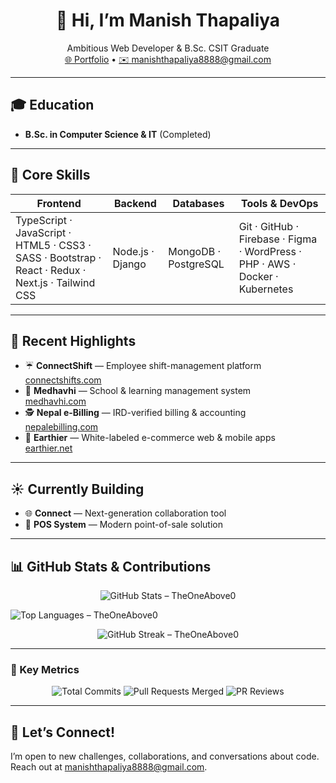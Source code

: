 <h1 align="center">👋 Hi, I’m Manish Thapaliya</h1>
<p align="center">
  Ambitious Web Developer & B.Sc. CSIT Graduate  
  <br>
  <a href="https://www.manishthapaliya.com.np/">🌐 Portfolio</a> •  
  <a href="mailto:manishthapaliya8888@gmail.com">✉️ manishthapaliya8888@gmail.com</a>
</p>

---

## 🎓 Education
- **B.Sc. in Computer Science & IT** (Completed)

---

## 🚀 Core Skills

| **Frontend**                    | **Backend**             | **Databases**        | **Tools & DevOps**              |
| ------------------------------- | ----------------------- | -------------------- | ------------------------------- |
| TypeScript · JavaScript · HTML5 · CSS3 · SASS · Bootstrap · React · Redux · Next.js · Tailwind CSS | Node.js · Django        | MongoDB · PostgreSQL    | Git · GitHub · Firebase · Figma · WordPress · PHP · AWS · Docker · Kubernetes |

---

## 🌙 Recent Highlights
- ☔ **ConnectShift** — Employee shift-management platform  
  [connectshifts.com](https://connectshifts.com/)  
- 🍔 **Medhavhi** — School & learning management system  
  [medhavhi.com](https://medhavhi.com/)  
- 🕵️ **Nepal e-Billing** — IRD-verified billing & accounting  
  [nepalebilling.com](https://nepalebilling.com/)  
- 🛒 **Earthier** — White-labeled e-commerce web & mobile apps  
  [earthier.net](https://earthier.net/)

---

## ☀️ Currently Building
- 🌐 **Connect** — Next-generation collaboration tool  
- 🚜 **POS System** — Modern point-of-sale solution  

---

## 📊 GitHub Stats & Contributions

<!-- 
💡 To enable total-commit counts, create a GitHub Personal Access Token (no scopes needed) 
and add it as a repo secret named `GH_TOKEN` under Settings → Secrets → Actions.
-->

<p align="center">
  <!-- overall stats (incl. private & all commits) -->
  <img
    src="https://github-readme-stats.vercel.app/api?username=TheOneAbove0&show_icons=true&count_private=true&include_all_commits=true&theme=dark&hide_border=true"
    alt="GitHub Stats – TheOneAbove0" />

  <!-- top languages -->
  <img
    src="https://github-readme-stats.vercel.app/api/top-langs/?username=TheOneAbove0&layout=compact&theme=dark&hide_border=true"
    alt="Top Languages – TheOneAbove0" />
</p>

<p align="center">
  <!-- contribution streak -->
  <img
    src="https://github-readme-streak-stats.herokuapp.com/?user=TheOneAbove0&theme=dark&hide_border=true"
    alt="GitHub Streak – TheOneAbove0" />
</p>

---

### 🔑 Key Metrics

<p align="center">
  <img
    src="https://img.shields.io/badge/Commits-1234-brightgreen?style=flat-square"
    alt="Total Commits" />
  <img
    src="https://img.shields.io/badge/PRs%20Merged-150-blue?style=flat-square"
    alt="Pull Requests Merged" />
  <img
    src="https://img.shields.io/badge/PR%20Reviews-75-orange?style=flat-square"
    alt="PR Reviews" />
</p>

---

## 💬 Let’s Connect!
I’m open to new challenges, collaborations, and conversations about code.  
Reach out at [manishthapaliya8888@gmail.com](mailto:manishthapaliya8888@gmail.com).  

